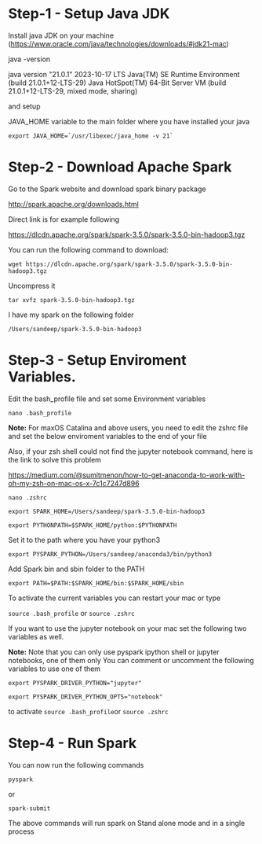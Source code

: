 
# Step-1 - Setup Java JDK

Install java JDK on your machine (https://www.oracle.com/java/technologies/downloads/#jdk21-mac)


java -version

java version "21.0.1" 2023-10-17 LTS
Java(TM) SE Runtime Environment (build 21.0.1+12-LTS-29)
Java HotSpot(TM) 64-Bit Server VM (build 21.0.1+12-LTS-29, mixed mode, sharing)

and setup 

JAVA_HOME variable to the main folder where you have installed your java 

```
export JAVA_HOME=`/usr/libexec/java_home -v 21`
```



# Step-2 - Download Apache Spark 


Go to the Spark website and download spark binary package 

http://spark.apache.org/downloads.html


Direct link is for example following 

https://dlcdn.apache.org/spark/spark-3.5.0/spark-3.5.0-bin-hadoop3.tgz

You can run the following command to download: 

```wget https://dlcdn.apache.org/spark/spark-3.5.0/spark-3.5.0-bin-hadoop3.tgz```


Uncompress it 

```tar xvfz spark-3.5.0-bin-hadoop3.tgz```

I have my spark on the following folder 

```/Users/sandeep/spark-3.5.0-bin-hadoop3```

# Step-3 -  Setup Enviroment Variables. 

Edit the bash_profile file and set some Environment variables 

```nano .bash_profile```

**Note:** For maxOS Catalina and above users, you need to edit the zshrc file and set the below enviroment variables to the end of your file 

Also, if your zsh shell could not find the jupyter notebook command, here is the link to solve this problem

https://medium.com/@sumitmenon/how-to-get-anaconda-to-work-with-oh-my-zsh-on-mac-os-x-7c1c7247d896

```nano .zshrc```

```export SPARK_HOME=/Users/sandeep/spark-3.5.0-bin-hadoop3```

```export PYTHONPATH=$SPARK_HOME/python:$PYTHONPATH```

Set it to the path where you have your python3 

```export PYSPARK_PYTHON=/Users/sandeep/anaconda3/bin/python3```

Add Spark bin and sbin folder to the PATH 

```export PATH=$PATH:$SPARK_HOME/bin:$SPARK_HOME/sbin```



To activate the current variables you can restart your mac or type 

```source .bash_profile``` or
```source .zshrc```

If you want to use the jupyter notebook on your mac set the following two variables as well. 

**Note:** Note that you can only use pyspark ipython shell or jupyter notebooks, one of them only 
You can comment or uncomment the following variables to use one of them  

```export PYSPARK_DRIVER_PYTHON="jupyter"```

```export PYSPARK_DRIVER_PYTHON_OPTS="notebook"```


to activate 
```source .bash_profile```or
```source .zshrc```

# Step-4 - Run Spark 

You can now run the following commands 



```pyspark``` 


or 

```spark-submit```

The above commands will run spark on Stand alone mode and in a single process

